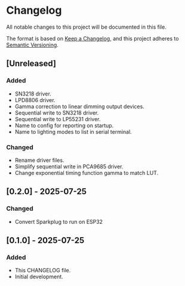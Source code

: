 # Changelog

All notable changes to this project will be documented in this file.

The format is based on [Keep a Changelog](https://keepachangelog.com/en/1.1.0/),
and this project adheres to [Semantic Versioning](https://semver.org/spec/v2.0.0.html).

## [Unreleased]

### Added

- SN3218 driver.
- LPD8806 driver.
- Gamma correction to linear dimming output devices.
- Sequential write to SN3218 driver.
- Sequential write to LP55231 driver.
- Name to config for reporting on startup.
- Name to lighting modes to list in serial terminal.

### Changed

- Rename driver files.
- Simplify sequential write in PCA9685 driver.
- Change exponential timing function gamma to match LUT.

## [0.2.0] - 2025-07-25

### Changed

- Convert Sparkplug to run on ESP32

## [0.1.0] - 2025-07-25

### Added

- This CHANGELOG file.
- Initial development.
